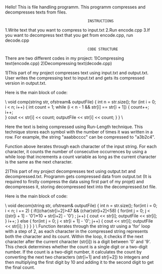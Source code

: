 Hello! This is file handling programm. This programm compresses and decompresses texts from files.

                                          INSTRUCTIONS
                                          
1.Write text that you want to compress to input.txt
2.Run encode.cpp
3.If you want to decompress text that you get from encode.cpp, run decode.cpp                                          

                                          CODE STRUCTURE 

There are two different codes in my project: 
1)Compressing text(encode.cpp) 
2)Decompressing text(decode.cpp)

1)This part of my project compresses text using input.txt and output.txt. User writes the compressing text to input.txt and gets its compressed version in output.txt. 

Here is the main block of code:

\\
void comp(string str, ofstream& outputFile) 
{
    int n = str.size();
    for (int i = 0; i < n; i++) 
    {
        int count = 1;
        while (i < n - 1 && str[i] == str[i + 1]) 
        {
            count++;
            i++;    
        }
        cout << str[i] << count;
        outputFile << str[i] << count;
    }
}
\\

Here the text is being compressed using Run-Length technique. This technique stores each symbol with the number of times it was written in a row. For example, the string "aaabbcccc" can be compressed to "a3b2c4".

Function above iterates through each character of the input string. For each character, it counts the number of consecutive occurrences by using a while loop that increments a count variable as long as the current character is the same as the next character.

2)This part of my project decompresses text using output.txt and decompressed.txt. Programm gets compressed data from output.txt (It is required to firstly compress the data using first part of my projet) and decompresses it, storing decompressed text into the decompressed.txt file.

Here is the main block of code:

\\
void decom(string str, ofstream& outputFile) 
{
    int n = str.size();
    for(int i = 0; i < n; i += 2) 
    {
        if((char)str[i+2]>47 && (char)str[i+2]<58)
        {
            for(int j = 0; j < ((str[i + 1] - '0')*10 + str[i+2] - '0') ; j++) 
            { 
                cout << str[i];
                outputFile << str[i];
            }
        i++;
        } 
        else 
        {
            for(int j = 0; j < str[i + 1] - '0'; j++) 
            { 
                cout << str[i];
                outputFile << str[i];
            }
        }
    }
}
\\
Function iterates through the string str using a 'for' loop with a step of 2, as each character in the compressed string represents both the character and its count. Within the loop, it checks if the next character after the current character (str[i]) is a digit between '0' and '9'. This check determines whether the count is a single digit or a two-digit number. If the count is a two-digit number, it calculates the count by converting the next two characters (str[i+1] and str[i+2]) to integers and then multiplying the first digit by 10 and adding it to the second digit to get the final count.
